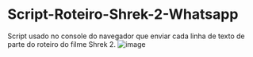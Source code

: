 # Script-Roteiro-Shrek-2-Whatsapp
Script usado no console do navegador que enviar cada linha de texto de parte do roteiro do filme Shrek 2.
![image](https://user-images.githubusercontent.com/73205479/138981829-448bd217-ac74-4a2e-a981-1d38bf57c67d.png)
